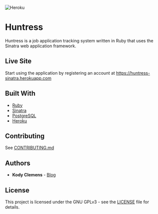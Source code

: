 ![Heroku](https://heroku-badge.herokuapp.com/?app=huntress-sinatra)
# Huntress

Huntress is a job application tracking system written in Ruby that uses the Sinatra web application framework.

## Live Site

Start using the application by registering an account at https://huntress-sinatra.herokuapp.com

## Built With

* [Ruby](https://www.ruby-lang.org/en/)
* [Sinatra](http://sinatrarb.com/)
* [PostgreSQL](https://www.postgresql.org/)
* [Heroku](https://heroku.com/)

## Contributing

See [CONTRIBUTING.md](CONTRIBUTING.md)

## Authors

* **Kody Clemens** - [Blog](https://kodyclemens.com/)

## License

This project is licensed under the GNU GPLv3 - see the [LICENSE](LICENSE) file for details.
